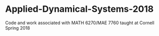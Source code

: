 # Applied-Dynamical-Systems-2018
Code and work associated with MATH 6270/MAE 7760 taught at Cornell Spring 2018
